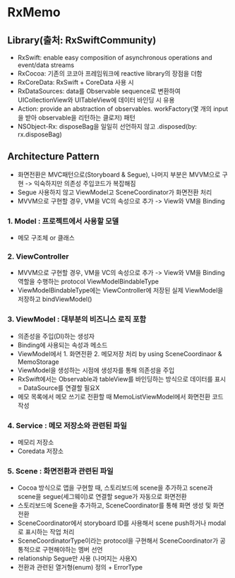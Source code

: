 # RxMemo

## Library(출처: RxSwiftCommunity)
- RxSwift: enable easy composition of asynchronous operations and event/data streams
- RxCocoa: 기존의 코코아 프레임워크에 reactive library의 장점을 더함 
- RxCoreData: RxSwift + CoreData 사용 시 
- RxDataSources: data를 Observable sequence로 변환하여 UICollectionView와 UITableView에 데이터 바인딩 시 유용
- Action: provide an abstraction of observables. workFactory(몇 개의 input을 받아 observable을 리턴하는 클로저) 패턴
- NSObject-Rx: disposeBag을 일일히 선언하지 않고 .disposed(by: rx.disposeBag)

## Architecture Pattern 
- 화면전환은 MVC패턴으로(Storyboard & Segue), 나머지 부분은 MVVM으로 구현 -> 익숙하지만 의존성 주입코드가 복잡해짐
- Segue 사용하지 않고 ViewModel고 SceneCoordinator가 화면전환 처리 
- MVVM으로 구현할 경우, VM을 VC의 속성으로 추가 -> View와 VM을 Binding 

### 1. Model : 프로젝트에서 사용할 모델 
- 메모 구조체 or 클래스

### 2. ViewController 
- MVVM으로 구현할 경우, VM을 VC의 속성으로 추가 -> View와 VM을 Binding 역할을 수행하는 protocol ViewModelBindableType
- ViewModelBindableType에는 ViewController에 저장된 실제 ViewModel을 저장하고 bindViewModel()

### 3. ViewModel : 대부분의 비즈니스 로직 포함
- 의존성을 주입(DI)하는 생성자 
- Binding에 사용되는 속성과 메소드 
- ViewModel에서 1. 화면전환 2. 메모저장 처리 by using SceneCoordinaor & MemoStorage
- ViewModel을 생성하는 시점에 생성자를 통해 의존성을 주입
- RxSwift에서는 Observable과 tableView를 바인딩하는 방식으로 데이터를 표시 = DataSource를 연결할 필요X
- 메모 목록에서 메모 쓰기로 전환할 때 MemoListViewModel에서 화면전환 코드 작성 

### 4. Service : 메모 저장소와 관련된 파일
- 메모리 저장소
- Coredata 저장소

### 5. Scene : 화면전환과 관련된 파일
- Cocoa 방식으로 앱을 구현할 때, 스토리보드에 scene을 추가하고 scene과 scene을 segue(세그웨이)로 연결할 segue가 자동으로 화면전환
- 스토리보드에 Scene을 추가하고, SceneCoordinator를 통해 화면 생성 및 화면 전환 
- SceneCoordinator에서 storyboard ID를 사용해서 scene push하거나 modal로 표시하는 작업 처리
- SceneCoordinatorType이라는 protocol을 구현해서 SceneCoordinator가 공통적으로 구현해야하는 멤버 선언
- relationship Segue만 사용 (나머지는 사용X)
- 전환과 관련된 열거형(enum) 정의 + ErrorType 

